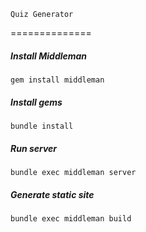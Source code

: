 	Quiz Generator
==============

##### Install Middleman

`gem install middleman`

##### Install gems

`bundle install`

##### Run server

`bundle exec middleman server`

##### Generate static site

`bundle exec middleman build`